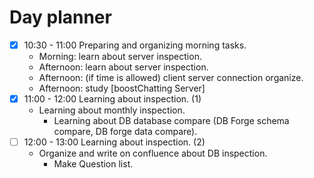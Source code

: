 # Day planner

- [x] 10:30 - 11:00 Preparing and organizing morning tasks.
	- Morning: learn about server inspection.
	- Afternoon: learn about server inspection.
	- Afternoon: (if time is allowed) client server connection organize.
	- Afternoon: study [boostChatting Server]
- [x] 11:00 - 12:00 Learning about inspection. (1)
	- Learning about monthly inspection.
		- Learning about DB database compare (DB Forge schema compare, DB forge data compare).
- [ ] 12:00 - 13:00 Learning about inspection. (2)
	- Organize and write on confluence about DB inspection.
		- Make Question list.